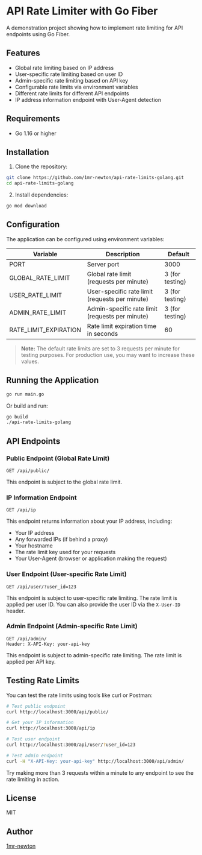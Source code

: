 # API Rate Limiter with Go Fiber

A demonstration project showing how to implement rate limiting for API endpoints using Go Fiber.

## Features

- Global rate limiting based on IP address
- User-specific rate limiting based on user ID
- Admin-specific rate limiting based on API key
- Configurable rate limits via environment variables
- Different rate limits for different API endpoints
- IP address information endpoint with User-Agent detection

## Requirements

- Go 1.16 or higher

## Installation

1. Clone the repository:
```bash
git clone https://github.com/1mr-newton/api-rate-limits-golang.git
cd api-rate-limits-golang
```

2. Install dependencies:
```bash
go mod download
```

## Configuration

The application can be configured using environment variables:

| Variable | Description | Default |
|----------|-------------|---------|
| PORT | Server port | 3000 |
| GLOBAL_RATE_LIMIT | Global rate limit (requests per minute) | 3 (for testing) |
| USER_RATE_LIMIT | User-specific rate limit (requests per minute) | 3 (for testing) |
| ADMIN_RATE_LIMIT | Admin-specific rate limit (requests per minute) | 3 (for testing) |
| RATE_LIMIT_EXPIRATION | Rate limit expiration time in seconds | 60 |

> **Note:** The default rate limits are set to 3 requests per minute for testing purposes. For production use, you may want to increase these values.

## Running the Application

```bash
go run main.go
```

Or build and run:

```bash
go build
./api-rate-limits-golang
```

## API Endpoints

### Public Endpoint (Global Rate Limit)

```
GET /api/public/
```

This endpoint is subject to the global rate limit.

### IP Information Endpoint

```
GET /api/ip
```

This endpoint returns information about your IP address, including:
- Your IP address
- Any forwarded IPs (if behind a proxy)
- Your hostname
- The rate limit key used for your requests
- Your User-Agent (browser or application making the request)

### User Endpoint (User-specific Rate Limit)

```
GET /api/user/?user_id=123
```

This endpoint is subject to user-specific rate limiting. The rate limit is applied per user ID.
You can also provide the user ID via the `X-User-ID` header.

### Admin Endpoint (Admin-specific Rate Limit)

```
GET /api/admin/
Header: X-API-Key: your-api-key
```

This endpoint is subject to admin-specific rate limiting. The rate limit is applied per API key.

## Testing Rate Limits

You can test the rate limits using tools like curl or Postman:

```bash
# Test public endpoint
curl http://localhost:3000/api/public/

# Get your IP information
curl http://localhost:3000/api/ip

# Test user endpoint
curl http://localhost:3000/api/user/?user_id=123

# Test admin endpoint
curl -H "X-API-Key: your-api-key" http://localhost:3000/api/admin/
```

Try making more than 3 requests within a minute to any endpoint to see the rate limiting in action.

## License

MIT

## Author

[1mr-newton](https://github.com/1mr-newton) 